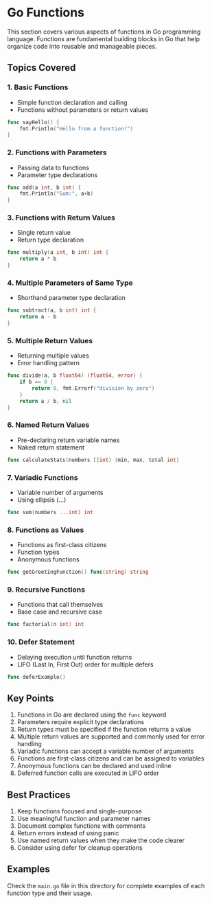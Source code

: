 # Go Functions

This section covers various aspects of functions in Go programming language. Functions are fundamental building blocks in Go that help organize code into reusable and manageable pieces.

## Topics Covered

### 1. Basic Functions
- Simple function declaration and calling
- Functions without parameters or return values
```go
func sayHello() {
    fmt.Println("Hello from a function!")
}
```

### 2. Functions with Parameters
- Passing data to functions
- Parameter type declarations
```go
func add(a int, b int) {
    fmt.Println("Sum:", a+b)
}
```

### 3. Functions with Return Values
- Single return value
- Return type declaration
```go
func multiply(a int, b int) int {
    return a * b
}
```

### 4. Multiple Parameters of Same Type
- Shorthand parameter type declaration
```go
func subtract(a, b int) int {
    return a - b
}
```

### 5. Multiple Return Values
- Returning multiple values
- Error handling pattern
```go
func divide(a, b float64) (float64, error) {
    if b == 0 {
        return 0, fmt.Errorf("division by zero")
    }
    return a / b, nil
}
```

### 6. Named Return Values
- Pre-declaring return variable names
- Naked return statement
```go
func calculateStats(numbers []int) (min, max, total int)
```

### 7. Variadic Functions
- Variable number of arguments
- Using ellipsis (...)
```go
func sum(numbers ...int) int
```

### 8. Functions as Values
- Functions as first-class citizens
- Function types
- Anonymous functions
```go
func getGreetingFunction() func(string) string
```

### 9. Recursive Functions
- Functions that call themselves
- Base case and recursive case
```go
func factorial(n int) int
```

### 10. Defer Statement
- Delaying execution until function returns
- LIFO (Last In, First Out) order for multiple defers
```go
func deferExample()
```

## Key Points

1. Functions in Go are declared using the `func` keyword
2. Parameters require explicit type declarations
3. Return types must be specified if the function returns a value
4. Multiple return values are supported and commonly used for error handling
5. Variadic functions can accept a variable number of arguments
6. Functions are first-class citizens and can be assigned to variables
7. Anonymous functions can be declared and used inline
8. Deferred function calls are executed in LIFO order

## Best Practices

1. Keep functions focused and single-purpose
2. Use meaningful function and parameter names
3. Document complex functions with comments
4. Return errors instead of using panic
5. Use named return values when they make the code clearer
6. Consider using defer for cleanup operations

## Examples

Check the `main.go` file in this directory for complete examples of each function type and their usage.